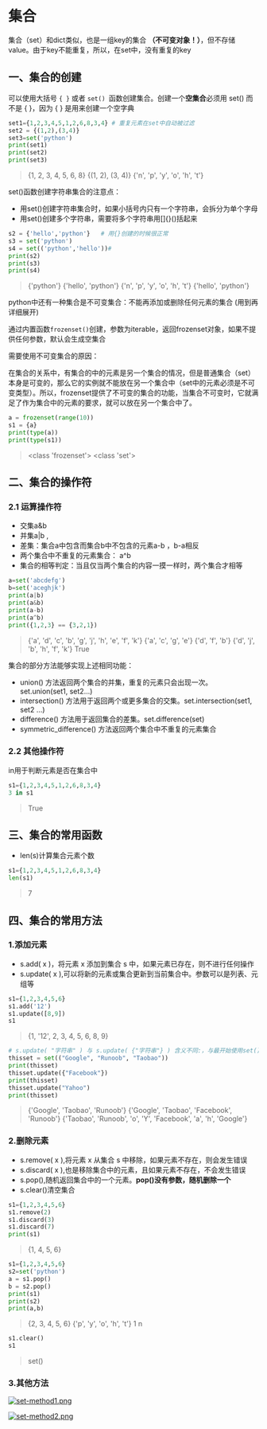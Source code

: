 # 集合
集合（set）和dict类似，也是一组key的集合 **（不可变对象！）**，但不存储value。由于key不能重复，所以，在set中，没有重复的key

## 一、集合的创建
可以使用大括号 `{ }` 或者 `set() `函数创建集合。创建一个**空集合**必须用 set() 而不是 { }，因为 { } 是用来创建一个空字典


```python
set1={1,2,3,4,5,1,2,6,8,3,4} # 重复元素在set中自动被过滤
set2 = {(1,2),(3,4)}
set3=set('python')
print(set1)
print(set2)
print(set3)
```

>{1, 2, 3, 4, 5, 6, 8}
>{(1, 2), (3, 4)}
>{'n', 'p', 'y', 'o', 'h', 't'}


set()函数创建字符串集合的注意点：
* 用set()创建字符串集合时，如果小括号内只有一个字符串，会拆分为单个字母
* 用set()创建多个字符串，需要将多个字符串用[]{}()括起来


```python
s2 = {'hello','python'}   # 用{}创建的时候很正常
s3 = set('python')     
s4 = set(('python','hello'))#
print(s2)
print(s3)
print(s4)
```

>{'python'}
>{'hello', 'python'}
>{'n', 'p', 'y', 'o', 'h', 't'}
>{'hello', 'python'}



python中还有一种集合是不可变集合：不能再添加或删除任何元素的集合 (用到再详细展开) 

通过内置函数`frozenset()`创建，参数为iterable，返回frozenset对象，如果不提供任何参数，默认会生成空集合

需要使用不可变集合的原因：

在集合的关系中，有集合的中的元素是另一个集合的情况，但是普通集合（set）本身是可变的，那么它的实例就不能放在另一个集合中（set中的元素必须是不可变类型）。所以，frozenset提供了不可变的集合的功能，当集合不可变时，它就满足了作为集合中的元素的要求，就可以放在另一个集合中了。


```python
a = frozenset(range(10))
s1 = {a}
print(type(a))
print(type(s1))
```

><class 'frozenset'>
><class 'set'>



## 二、集合的操作符

### 2.1 运算操作符
* 交集a&b 
* 并集a|b ,
* 差集：集合a中包含而集合b中不包含的元素a-b ，b-a相反
* 两个集合中不重复的元素集合： a^b
* 集合的相等判定：当且仅当两个集合的内容一摸一样时，两个集合才相等


```python
a=set('abcdefg')
b=set('aceghjk')
print(a|b)
print(a&b)
print(a-b)
print(a^b)
print({1,2,3} == {3,2,1})
```

>{'a', 'd', 'c', 'b', 'g', 'j', 'h', 'e', 'f', 'k'}
>{'a', 'c', 'g', 'e'}
>{'d', 'f', 'b'}
>{'d', 'j', 'b', 'h', 'f', 'k'}
>True


集合的部分方法能够实现上述相同功能：  
* union() 方法返回两个集合的并集，重复的元素只会出现一次。set.union(set1, set2...)
* intersection() 方法用于返回两个或更多集合的交集。set.intersection(set1, set2 ...)
* difference() 方法用于返回集合的差集。set.difference(set)
* symmetric_difference() 方法返回两个集合中不重复的元素集合



### 2.2 其他操作符

in用于判断元素是否在集合中


```python
s1={1,2,3,4,5,1,2,6,8,3,4}
3 in s1
```

> True





## 三、集合的常用函数

* len(s)计算集合元素个数


```python
s1={1,2,3,4,5,1,2,6,8,3,4}
len(s1)
```

> 7





## 四、集合的常用方法

### 1.添加元素
* s.add( x )，将元素 x 添加到集合 s 中，如果元素已存在，则不进行任何操作
* s.update( x ),可以将新的元素或集合更新到当前集合中。参数可以是列表、元组等


```python
s1={1,2,3,4,5,6}
s1.add('12')
s1.update([8,9])
s1
```

> {1, '12', 2, 3, 4, 5, 6, 8, 9}




```python
# s.update( "字符串" ) 与 s.update( {"字符串"} ) 含义不同:，与最开始使用set()函数建立字符串集合时类似
thisset = set(("Google", "Runoob", "Taobao"))
print(thisset)
thisset.update({"Facebook"})
print(thisset)
thisset.update("Yahoo")
print(thisset)
```

>{'Google', 'Taobao', 'Runoob'}
>{'Google', 'Taobao', 'Facebook', 'Runoob'}
>{'Taobao', 'Runoob', 'o', 'Y', 'Facebook', 'a', 'h', 'Google'}



### 2.删除元素

* s.remove( x ),将元素 x 从集合 s 中移除，如果元素不存在，则会发生错误
* s.discard( x ),也是移除集合中的元素，且如果元素不存在，不会发生错误
* s.pop(),随机返回集合中的一个元素。**pop()没有参数，随机删除一个**
* s.clear()清空集合


```python
s1={1,2,3,4,5,6}
s1.remove(2)
s1.discard(3)
s1.discard(7)
print(s1)
```

> {1, 4, 5, 6}



```python
s1={1,2,3,4,5,6}
s2=set('python')
a = s1.pop()
b = s2.pop()
print(s1)
print(s2)
print(a,b)
```

>{2, 3, 4, 5, 6}
>{'p', 'y', 'o', 'h', 't'}
>1 n



```python
s1.clear()
s1
```

> set()



### 3.其他方法
[![set-method1.png](https://z3.ax1x.com/2021/09/12/49WVAK.png)](https://imgtu.com/i/49WVAK)

[![set-method2.png](https://z3.ax1x.com/2021/09/12/49Wk0x.png)](https://imgtu.com/i/49Wk0x)
